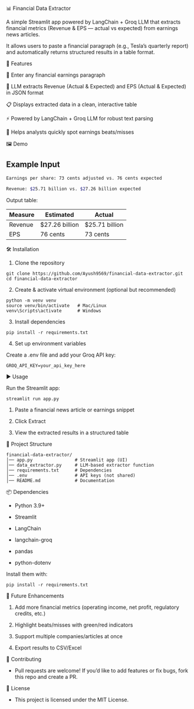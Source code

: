 📊 Financial Data Extractor

A simple Streamlit app powered by LangChain + Groq LLM that extracts financial metrics (Revenue & EPS — actual vs expected) from earnings news articles.

It allows users to paste a financial paragraph (e.g., Tesla’s quarterly report) and automatically returns structured results in a table format.

🚀 Features

📝 Enter any financial earnings paragraph

🤖 LLM extracts Revenue (Actual & Expected) and EPS (Actual & Expected) in JSON format

📋 Displays extracted data in a clean, interactive table

⚡ Powered by LangChain + Groq LLM for robust text parsing

🎯 Helps analysts quickly spot earnings beats/misses

🖼️ Demo

## Example Input

```bash
Earnings per share: 73 cents adjusted vs. 76 cents expected  

Revenue: $25.71 billion vs. $27.26 billion expected
```


Output table:

| Measure | Estimated       | Actual          |
| ------- | --------------- | --------------- |
| Revenue | \$27.26 billion | \$25.71 billion |
| EPS     | 76 cents        | 73 cents        |


🛠️ Installation

1. Clone the repository
```
git clone https://github.com/Ayush9569/financial-data-extractor.git
cd financial-data-extractor
 ```
2. Create & activate virtual environment (optional but recommended)
```
python -m venv venv
source venv/bin/activate   # Mac/Linux  
venv\Scripts\activate      # Windows
```
3. Install dependencies
```
pip install -r requirements.txt
```

4. Set up environment variables
   
Create a .env file and add your Groq API key:
```
GROQ_API_KEY=your_api_key_here
```
▶️ Usage

Run the Streamlit app:
```
streamlit run app.py
```

1. Paste a financial news article or earnings snippet

2. Click Extract

3. View the extracted results in a structured table

📂 Project Structure
```
financial-data-extractor/
│── app.py                # Streamlit app (UI)
│── data_extractor.py     # LLM-based extractor function
│── requirements.txt      # Dependencies
│── .env                  # API keys (not shared)
│── README.md             # Documentation
```

📦 Dependencies

* Python 3.9+

* Streamlit

* LangChain

* langchain-groq

* pandas

* python-dotenv

Install them with:
```
pip install -r requirements.txt
```
🔮 Future Enhancements

1. Add more financial metrics (operating income, net profit, regulatory credits, etc.)

2. Highlight beats/misses with green/red indicators

3. Support multiple companies/articles at once

4. Export results to CSV/Excel

🤝 Contributing

 * Pull requests are welcome! If you’d like to add features or fix bugs, fork this repo and create a PR.

📜 License

  * This project is licensed under the MIT License.






